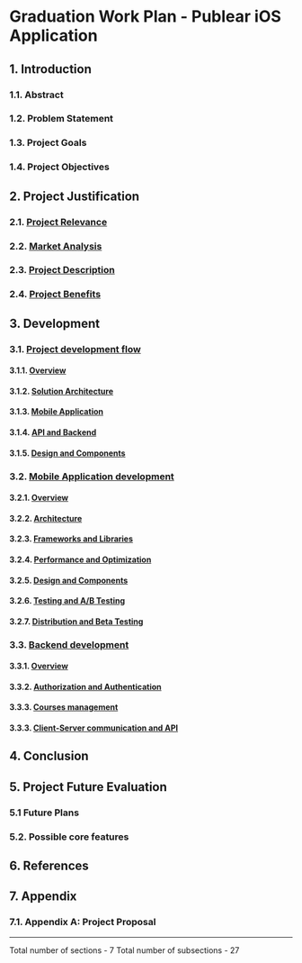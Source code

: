 # Graduation Work Plan - Publear iOS Application


## 1. Introduction

### 1.1. Abstract
### 1.2. Problem Statement
### 1.3. Project Goals
### 1.4. Project Objectives


## 2. Project Justification

### 2.1. [Project Relevance](2_1.md)
### 2.2. [Market Analysis](2_2.md)
### 2.3. [Project Description](2_3.md)
### 2.4. [Project Benefits](2_4.md)


## 3. Development

### 3.1. [Project development flow](3_1.md#31-project-development-flow)

#### 3.1.1. [Overview](3_1.md#311-overview)
#### 3.1.2. [Solution Architecture](3_1.md#312-solution-architecture)
#### 3.1.3. [Mobile Application](3_1.md#313-mobile-application)
#### 3.1.4. [API and Backend](3_1.md#314-api-and-backend)
#### 3.1.5. [Design and Components](3_1.md#315-design-and-components)

### 3.2. [Mobile Application development](3_2.md#32-mobile-application-development)

#### 3.2.1. [Overview](3_2.md#321-overview)
#### 3.2.2. [Architecture](3_2.md#322-architecture)
#### 3.2.3. [Frameworks and Libraries](3_2.md#323-frameworks-and-libraries)
#### 3.2.4. [Performance and Optimization](3_2.md#324-performance-and-optimization)
#### 3.2.5. [Design and Components](3_2.md#325-design-and-components)
#### 3.2.6. [Testing and A/B Testing](3_2.md#326-testing-and-ab-testing)
#### 3.2.7. [Distribution and Beta Testing](3_2.md#327-distribution-and-beta-testing)

### 3.3. [Backend development](3_3.md#33-backend-development)

#### 3.3.1. [Overview](3_3.md#331-overview)
#### 3.3.2. [Authorization and Authentication](3_3.md#332-authorization-and-authentication)
#### 3.3.3. [Courses management](3_3.md#333-courses-management)
#### 3.3.3. [Client-Server communication and API](3_3.md#333-client-server-communication-and-api)

## 4. Conclusion

## 5. Project Future Evaluation

### 5.1 Future Plans
### 5.2. Possible core features

## 6. References

## 7. Appendix

### 7.1. Appendix A: Project Proposal

---

Total number of sections - 7
Total number of subsections - 27
